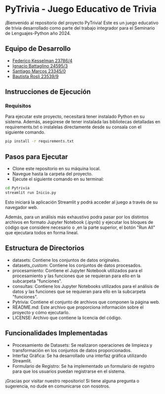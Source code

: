 # PyTrivia - Juego Educativo de Trivia

¡Bienvenido al repositorio del proyecto PyTrivia! Este es un juego educativo de trivia desarrollado como parte del trabajo integrador para el Seminario de Lenguajes-Python año 2024.

## Equipo de Desarrollo
- [Federico Kesselman 23786/4](https://gitlab.catedras.linti.unlp.edu.ar/kesselmanfederico)
- [Ignacio Battaglino 24595/3](https://gitlab.catedras.linti.unlp.edu.ar/battaglinoignacio)
- [Santiago Marcos 23345/0](https://gitlab.catedras.linti.unlp.edu.ar/santiago0105)
- [Bautista Rosli 23539/9](https://gitlab.catedras.linti.unlp.edu.ar/roslibautista05)

## Instrucciones de Ejecución

### Requisitos
Para ejecutar este proyecto, necesitará tener instalado Python en su sistema. Además, asegúrese de tener instalada las bibliotecas detalladas en requirements.txt o instalelas directamente desde su consala con el siguiente comando.

```bash
pip install -r requirements.txt
```
## Pasos para Ejecutar
- Clone este repositorio en su máquina local.
- Navegue hasta la carpeta del proyecto.
- Ejecute el siguiente comando en su terminal:

```bash
cd Pytrivia
streamlit run Inicio.py
```

Esto iniciará la aplicación Streamlit y podrá acceder al juego a través de su navegador web.

Además, para un análisis más exhaustivo podra pasar por los distintos archivos en formato Jupyter Notebook (.ipynb) y ejecutar los bloques de código que considere necesario o ,en la parte superior, el botón "Run All" que ejecutara todos en forma lineal.  

## Estructura de Directorios
- datasets: Contiene los conjuntos de datos originales.
- datasets_custom: Contiene los conjuntos de datos procesados.
- procesamiento: Contiene el Jupyter Notebook utilizados para el procesamiento y las funciones que se requieran para ello en la subcarpeta "funciones".
- consultas: Contiene los Jupyter Notebooks utilizados para el análisis de datos y las funciones que se requieran para ello en la subcarpeta "funciones".
- Pytrivia: Contiene el conjunto de archivos que componen la página web.
- README.md: Este archivo que proporciona información sobre el proyecto y cómo ejecutarlo.
- LICENSE: Archivo que contiene la licencia del código.

## Funcionalidades Implementadas
- Procesamiento de Datasets: Se realizaron operaciones de limpieza y transformación en los conjuntos de datos proporcionados.
- Interfaz Gráfica: Se ha desarrollado una interfaz gráfica utilizando Streamlit.
- Formulario de Registro: Se ha implementado un formulario de registro para que los usuarios puedan registrarse en el sistema.

¡Gracias por visitar nuestro repositorio! Si tiene alguna pregunta o sugerencia, no dude en comunicarse con nosotros.